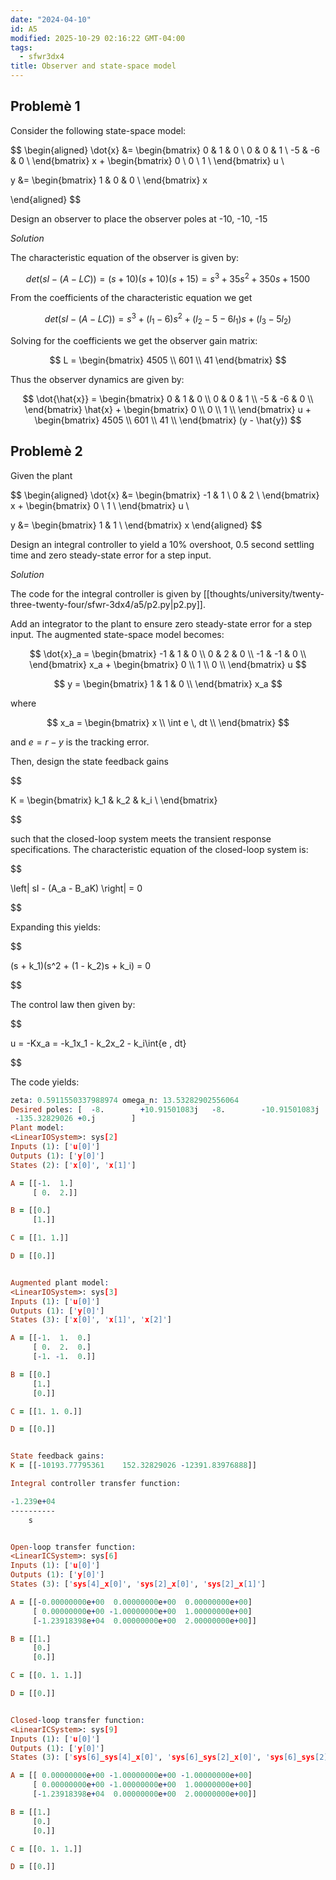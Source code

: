 ```yaml
---
date: "2024-04-10"
id: A5
modified: 2025-10-29 02:16:22 GMT-04:00
tags:
  - sfwr3dx4
title: Observer and state-space model
---
```


## Problemè 1

Consider the following state-space model:

$$
\begin{aligned}
\dot{x} &= \begin{bmatrix}
0 & 1 & 0 \\
0 & 0 & 1 \\
-5 & -6 & 0 \\
\end{bmatrix} x + \begin{bmatrix}
0 \\
0 \\
1 \\
\end{bmatrix} u \\

y &= \begin{bmatrix}
1 & 0 & 0 \\
\end{bmatrix} x

\end{aligned}
$$

Design an observer to place the observer poles at -10, -10, -15

_Solution_

The characteristic equation of the observer is given by:

$$
det(sI - (A - LC)) = (s + 10)(s + 10)(s + 15) = s^3 + 35s^2 + 350s + 1500
$$

From the coefficients of the characteristic equation we get

$$
det(sI - (A-LC)) = s^3 + (l_1-6)s^2 + (l_2-5-6l_1)s + (l_3-5l_2)
$$

Solving for the coefficients we get the observer gain matrix:

$$
L = \begin{bmatrix}
4505 \\
601 \\
41
\end{bmatrix}
$$

Thus the observer dynamics are given by:

$$
\dot{\hat{x}} = \begin{bmatrix}
0 & 1 & 0 \\
0 & 0 & 1 \\
-5 & -6 & 0 \\
\end{bmatrix} \hat{x} + \begin{bmatrix}
0 \\
0 \\
1 \\
\end{bmatrix} u + \begin{bmatrix}
4505 \\
601 \\
41 \\
\end{bmatrix} (y - \hat{y})
$$

## Problemè 2

Given the plant

$$
\begin{aligned}
\dot{x} &= \begin{bmatrix}
-1 & 1 \\
0 & 2 \\
\end{bmatrix} x + \begin{bmatrix}
0 \\
1 \\
\end{bmatrix} u \\

y &= \begin{bmatrix}
1 & 1 \\
\end{bmatrix} x
\end{aligned}
$$

Design an integral controller to yield a 10% overshoot, 0.5 second settling time and zero steady-state error for a step input.

_Solution_

The code for the integral controller is given by [[thoughts/university/twenty-three-twenty-four/sfwr-3dx4/a5/p2.py|p2.py]].

Add an integrator to the plant to ensure zero steady-state error for a step input.
The augmented state-space model becomes:

$$
\dot{x}_a = \begin{bmatrix}
-1 & 1 & 0 \\
0 & 2 & 0 \\
-1 & -1 & 0 \\
\end{bmatrix} x_a + \begin{bmatrix}
0 \\
1 \\
0 \\
\end{bmatrix} u
$$

$$
y = \begin{bmatrix}
1 & 1 & 0 \\
\end{bmatrix} x_a
$$

where

$$
x_a = \begin{bmatrix}
x \\
\int e \, dt \\
\end{bmatrix}
$$

and $e = r - y$ is the tracking error.

Then, design the state feedback gains

$$

K = \begin{bmatrix}
k_1 & k_2 & k_i \\
\end{bmatrix}


$$

such that the closed-loop system meets the transient response specifications.
The characteristic equation of the closed-loop system is:

$$

\left| sI - (A_a - B_aK) \right| = 0


$$

Expanding this yields:

$$

(s + k_1)(s^2 + (1 - k_2)s + k_i) = 0


$$

The control law then given by:

$$

u = -Kx_a = -k_1x_1 - k_2x_2 - k_i\int{e \, dt}


$$

The code yields:

```prolog
zeta: 0.5911550337988974 omega_n: 13.53282902556064
Desired poles: [  -8.        +10.91501083j   -8.        -10.91501083j
 -135.32829026 +0.j        ]
Plant model:
<LinearIOSystem>: sys[2]
Inputs (1): ['u[0]']
Outputs (1): ['y[0]']
States (2): ['x[0]', 'x[1]']

A = [[-1.  1.]
     [ 0.  2.]]

B = [[0.]
     [1.]]

C = [[1. 1.]]

D = [[0.]]


Augmented plant model:
<LinearIOSystem>: sys[3]
Inputs (1): ['u[0]']
Outputs (1): ['y[0]']
States (3): ['x[0]', 'x[1]', 'x[2]']

A = [[-1.  1.  0.]
     [ 0.  2.  0.]
     [-1. -1.  0.]]

B = [[0.]
     [1.]
     [0.]]

C = [[1. 1. 0.]]

D = [[0.]]


State feedback gains:
K = [[-10193.77795361    152.32829026 -12391.83976888]]

Integral controller transfer function:

-1.239e+04
----------
    s


Open-loop transfer function:
<LinearICSystem>: sys[6]
Inputs (1): ['u[0]']
Outputs (1): ['y[0]']
States (3): ['sys[4]_x[0]', 'sys[2]_x[0]', 'sys[2]_x[1]']

A = [[-0.00000000e+00  0.00000000e+00  0.00000000e+00]
     [ 0.00000000e+00 -1.00000000e+00  1.00000000e+00]
     [-1.23918398e+04  0.00000000e+00  2.00000000e+00]]

B = [[1.]
     [0.]
     [0.]]

C = [[0. 1. 1.]]

D = [[0.]]


Closed-loop transfer function:
<LinearICSystem>: sys[9]
Inputs (1): ['u[0]']
Outputs (1): ['y[0]']
States (3): ['sys[6]_sys[4]_x[0]', 'sys[6]_sys[2]_x[0]', 'sys[6]_sys[2]_x[1]']

A = [[ 0.00000000e+00 -1.00000000e+00 -1.00000000e+00]
     [ 0.00000000e+00 -1.00000000e+00  1.00000000e+00]
     [-1.23918398e+04  0.00000000e+00  2.00000000e+00]]

B = [[1.]
     [0.]
     [0.]]

C = [[0. 1. 1.]]

D = [[0.]]


```

$$
$$
